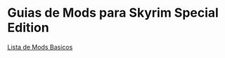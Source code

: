 # Guias de Mods para Skyrim Special Edition 

[Lista de Mods Basicos](https://github.com/zDasF1xer/guia-skyrim/blob/main/basicos.md)
